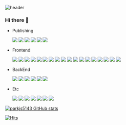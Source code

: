![header](https://capsule-render.vercel.app/api?type=rounded&color=timeGradient&text=Welcome%20to%20soon's%20GitHub%20👋&animation=twinkling&fontSize=40&fontAlignY=50&fontAlign=50&height=180)

### Hi there 👋

- Publishing
  
   <a href="#" target="_blank"><img src="https://img.shields.io/badge/html5-E34F26?style=flat-square&logo=html5&logoColor=fff"/></a>
<a href="#" target="_blank"><img src="https://img.shields.io/badge/css3-1572B6?style=flat-square&logo=css3&logoColor=fff"/></a>
<a href="#" target="_blank"><img src="https://img.shields.io/badge/styled components-DB7093?style=flat-square&logo=styledcomponents&logoColor=fff"/></a>
<a href="#" target="_blank"><img src="https://img.shields.io/badge/bootstrap-7952B3?style=flat-square&logo=bootstrap&logoColor=fff"/></a>
<a href="#" target="_blank"><img src="https://img.shields.io/badge/tailwindcss-06B6D4?style=flat-square&logo=tailwindcss&logoColor=fff"/></a>
<a href="#" target="_blank"><img src="https://img.shields.io/badge/materialUI-757575?style=flat-square&logo=materialdesign&logoColor=fff"/></a>

- Frontend

   <a href="#" target="_blank"><img src="https://img.shields.io/badge/javascript-F7DF1E?style=flat-square&logo=javascript&logoColor=000"/></a>
<a href="#" target="_blank"><img src="https://img.shields.io/badge/typescript-3178C6?style=flat-square&logo=typescript&logoColor=fff"/></a>
<a href="#" target="_blank"><img src="https://img.shields.io/badge/react-61DAFB?style=flat-square&logo=react&logoColor=222"/></a>
<a href="#" target="_blank"><img src="https://img.shields.io/badge/next.js-222?style=flat-square&logo=next.js&logoColor=fff"/></a>
<a href="#" target="_blank"><img src="https://img.shields.io/badge/react native-018EF5?style=flat-square&logo=react&logoColor=fff"/></a>
<a href="#" target="_blank"><img src="https://img.shields.io/badge/mobX-FF9955?style=flat-square&logo=mobx&logoColor=fff"/></a>
<a href="#" target="_blank"><img src="https://img.shields.io/badge/recoil-3578E5?style=flat-square&logo=recoil&logoColor=fff"/></a>
<a href="#" target="_blank"><img src="https://img.shields.io/badge/redux-764ABC?style=flat-square&logo=redux&logoColor=fff"/></a>
<a href="#" target="_blank"><img src="https://img.shields.io/badge/zustand-222?style=flat-square"/></a>
<a href="#" target="_blank"><img src="https://img.shields.io/badge/reacth hook form-EC5990?style=flat-square&logo=reacthookform&logoColor=fff"/></a>
<a href="#" target="_blank"><img src="https://img.shields.io/badge/reactQuery-FF4154?style=flat-square&logo=reactquery&logoColor=fff"/></a>
<a href="#" target="_blank"><img src="https://img.shields.io/badge/i18next-26A69A?style=flat-square&logo=i18next&logoColor=fff"/></a>
<a href="#" target="_blank"><img src="https://img.shields.io/badge/eslint-4B32C3?style=flat-square&logo=eslint&logoColor=fff"/></a>
<a href="#" target="_blank"><img src="https://img.shields.io/badge/husky-bc3433?style=flat-square&logo=husky&logoColor=fff"/></a>
<a href="#" target="_blank"><img src="https://img.shields.io/badge/metro-EF4242?style=flat-square&logo=metro&logoColor=fff"/></a>
<a href="#" target="_blank"><img src="https://img.shields.io/badge/craco-28dfb7?style=flat-square"/></a>
<a href="#" target="_blank"><img src="https://img.shields.io/badge/babel-F9DC3E?style=flat-square&logo=babel&logoColor=000"/></a>
<a href="#" target="_blank"><img src="https://img.shields.io/badge/webpack-8DD6F9?style=flat-square&logo=webpack&logoColor=000"/></a>

- BackEnd
  
   <a href="#" target="_blank"><img src="https://img.shields.io/badge/java-13C100?style=flat-square"/></a>
<a href="#" target="_blank"><img src="https://img.shields.io/badge/spring-6DB33F?style=flat-square&logo=spring&logoColor=fff"/></a>
<a href="#" target="_blank"><img src="https://img.shields.io/badge/spring boot-6DB33F?style=flat-square&logo=springboot&logoColor=fff"/></a>
<a href="#" target="_blank"><img src="https://img.shields.io/badge/mybatis-08c?style=flat-square"/></a>
<a href="#" target="_blank"><img src="https://img.shields.io/badge/mysql-4479A1?style=flat-square&logo=mysql&logoColor=fff"/></a>
<a href="#" target="_blank"><img src="https://img.shields.io/badge/vercel-000?style=flat-square&logo=vercel&logoColor=fff"/></a>

- Etc

   <a href="#" target="_blank"><img src="https://img.shields.io/badge/git-F05032?style=flat-square&logo=git&logoColor=fff"/></a>
<a href="#" target="_blank"><img src="https://img.shields.io/badge/gitLab-FC6D26?style=flat-square&logo=gitLab&logoColor=fff"/></a>
<a href="#" target="_blank"><img src="https://img.shields.io/badge/notion-000?style=flat-square&logo=notion&logoColor=fff"/></a>
<a href="#" target="_blank"><img src="https://img.shields.io/badge/slack-4A154B?style=flat-square&logo=slack&logoColor=fff"/></a>
<a href="#" target="_blank"><img src="https://img.shields.io/badge/figma-F24E1E?style=flat-square&logo=figma&logoColor=fff"/></a>
<a href="#" target="_blank"><img src="https://img.shields.io/badge/postman-FF6C37?style=flat-square&logo=postman&logoColor=fff"/></a>
<a href="#" target="_blank"><img src="https://img.shields.io/badge/swagger-85EA2D?style=flat-square&logo=swagger&logoColor=000"/></a>

   
[![parkjs5143 GitHub stats](https://github-readme-stats.vercel.app/api?username=parkjs5143&include_all_commits=true&show_icons=true&theme=cobalt)](https://github.com/parkjs5143/github-readme-stats)

[![Hits](https://hits.seeyoufarm.com/api/count/incr/badge.svg?url=https%3A%2F%2Fgithub.com%2Fparkjs5143&count_bg=%23FFB6F3&title_bg=%23555555&icon=&icon_color=%23E7E7E7&title=GITHUB&edge_flat=false)](https://hits.seeyoufarm.com)  

